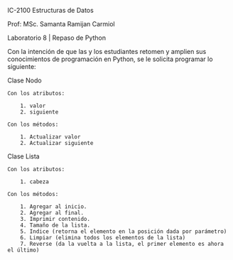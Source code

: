 IC-2100 Estructuras de Datos

Prof: MSc. Samanta Ramijan Carmiol

Laboratorio 8 | Repaso de Python

Con la intención de que las y los estudiantes retomen y amplien sus conocimientos de programación en Python, se le solicita programar lo siguiente:

Clase Nodo

	Con los atributos:

		1. valor
		2. siguiente

	Con los métodos:

		1. Actualizar valor
		2. Actualizar siguiente

Clase Lista
	
	Con los atributos:

		1. cabeza
	
	Con los métodos:

		1. Agregar al inicio.
		2. Agregar al final.
		3. Imprimir contenido.
		4. Tamaño de la lista.
		5. Indice (retorna el elemento en la posición dada por parámetro)
		6. Limpiar (elimina todos los elementos de la lista)
		7. Reverse (da la vuelta a la lista, el primer elemento es ahora el último)
